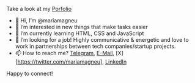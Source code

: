 Take a look at my [Porfolio](https://mariamagneu.github.io/learningbydoing/pages/new.html) 


- 👋 Hi, I’m @mariamagneu
- 👀 I’m interested in new things that make tasks easier
- 🌱 I’m currently learning HTML, CSS and JavaScript
- 💞️ I’m looking for a job! Highly communicative & energetic and love to work in partnerships between tech companies/startup projects.
- 📫 How to reach me? [Telegram](https://telegram.me/mariamneu), [E-Mail](mailto:neumariamagdalena@gmail.com), [X][https://twitter.com/mariamagneu], [LinkedIn](https://www.linkedin.com/in/maria-magdalena-neu-85845b141/)


Happy to connect!
